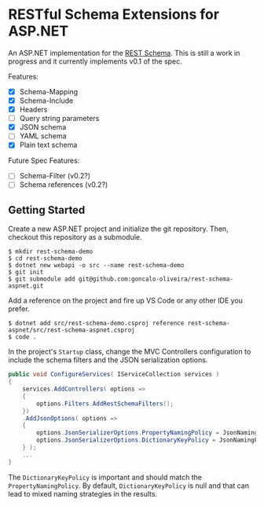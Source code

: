 # RESTful Schema Extensions for ASP.NET

An ASP.NET implementation for the [REST Schema](https://github.com/goncalo-oliveira/rest-schema-spec). This is still a work in progress and it currently implements v0.1 of the spec.

Features:
- [x] Schema-Mapping 
- [x] Schema-Include
- [x] Headers
- [ ] Query string parameters
- [x] JSON schema
- [ ] YAML schema
- [x] Plain text schema

Future Spec Features:
- [ ] Schema-Filter (v0.2?)
- [ ] Schema references (v0.2?)

## Getting Started

Create a new ASP.NET project and initialize the git repository. Then, checkout this repository as a submodule.

```shell
$ mkdir rest-schema-demo
$ cd rest-schema-demo
$ dotnet new webapi -o src --name rest-schema-demo
$ git init
$ git submodule add git@github.com:goncalo-oliveira/rest-schema-aspnet.git
```

Add a reference on the project and fire up VS Code or any other IDE you prefer.

```shell
$ dotnet add src/rest-schema-demo.csproj reference rest-schema-aspnet/src/rest-schema-aspnet.csproj
$ code .
```

In the project's `Startup` class, change the MVC Controllers configuration to include the schema filters and the JSON serialization options.

```csharp
public void ConfigureServices( IServiceCollection services )
{
    services.AddControllers( options =>
    {
        options.Filters.AddRestSchemaFilters();
    })
    .AddJsonOptions( options =>
    {
        options.JsonSerializerOptions.PropertyNamingPolicy = JsonNamingPolicy.CamelCase;
        options.JsonSerializerOptions.DictionaryKeyPolicy = JsonNamingPolicy.CamelCase;
    } );
    ...
}
```

The `DictionaryKeyPolicy` is important and should match the `PropertyNamingPolicy`. By default, `DictionaryKeyPolicy` is null and that can lead to mixed naming strategies in the results.
